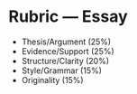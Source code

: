 # Rubric — Essay
- Thesis/Argument (25%)
- Evidence/Support (25%)
- Structure/Clarity (20%)
- Style/Grammar (15%)
- Originality (15%)
